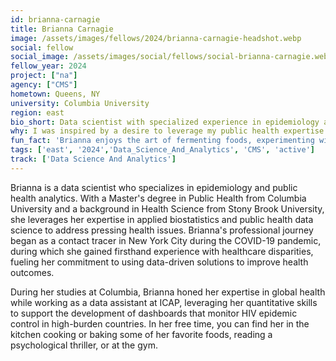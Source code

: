 ```yaml
---
id: brianna-carnagie 
title: Brianna Carnagie 
image: /assets/images/fellows/2024/brianna-carnagie-headshot.webp
social: fellow
social_image: /assets/images/social/fellows/social-brianna-carnagie.webp
fellow_year: 2024
project: ["na"]
agency: ["CMS"]
hometown: Queens, NY
university: Columbia University
region: east
bio_short: Data scientist with specialized experience in epidemiology and public health analytics
why: I was inspired by a desire to leverage my public health expertise on a broader scale to address health disparities and improve health outcomes. Working with a federal government agency like the Center for Medicaid and Medicare Services will allow me to apply my skills in data science and analytics directly towards achieving positive health outcomes through civic tech initiatives. 
fun_fact: 'Brianna enjoys the art of fermenting foods, experimenting with everything from kimchi to kombucha.'
tags: ['east', '2024','Data_Science_And_Analytics', 'CMS', 'active']
track: ['Data Science And Analytics']
---
```


Brianna is a data scientist who specializes in epidemiology and public health analytics. With a Master's degree in Public Health from Columbia University and a background in Health Science from Stony Brook University, she leverages her expertise in applied biostatistics and public health data science to address pressing health issues. Brianna's professional journey began as a contact tracer in New York City during the COVID-19 pandemic, during which she gained firsthand experience with healthcare disparities, fueling her commitment to using data-driven solutions to improve health outcomes.

During her studies at Columbia, Brianna honed her expertise in global health while working as a data assistant at ICAP, leveraging her quantitative skills to support the development of dashboards that monitor HIV epidemic control in high-burden countries. In her free time, you can find her in the kitchen cooking or baking some of her favorite foods, reading a psychological thriller, or at the gym.
